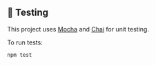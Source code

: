 ## 🧪 Testing

This project uses [Mocha](https://mochajs.org/) and [Chai](https://www.chaijs.com/) for unit testing.

To run tests:

```bash
npm test
